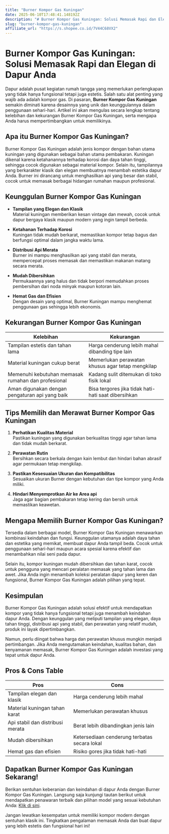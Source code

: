 ```yaml
---
title: "Burner Kompor Gas Kuningan"
date: 2025-06-10T17:48:41.148192Z
description: "# Burner Kompor Gas Kuningan: Solusi Memasak Rapi dan Elegan di Dapur Anda..."
slug: "burner-kompor-gas-kuningan"
affiliate_url: "https://s.shopee.co.id/7V44C68VX2"
---
```

# Burner Kompor Gas Kuningan: Solusi Memasak Rapi dan Elegan di Dapur Anda

Dapur adalah pusat kegiatan rumah tangga yang memerlukan perlengkapan yang tidak hanya fungsional tetapi juga estetis. Salah satu alat penting yang wajib ada adalah kompor gas. Di pasaran, **Burner Kompor Gas Kuningan** semakin diminati karena desainnya yang unik dan keunggulannya dalam penggunaan sehari-hari. Artikel ini akan mengulas secara lengkap tentang kelebihan dan kekurangan Burner Kompor Gas Kuningan, serta mengapa Anda harus mempertimbangkan untuk memilikinya.

## Apa itu Burner Kompor Gas Kuningan?

Burner Kompor Gas Kuningan adalah jenis kompor dengan bahan utama kuningan yang digunakan sebagai bahan utama pembakaran. Kuningan dikenal karena ketahanannya terhadap korosi dan daya tahan tinggi, sehingga cocok digunakan sebagai material kompor. Selain itu, tampilannya yang berkarakter klasik dan elegan membuatnya menambah estetika dapur Anda. Burner ini dirancang untuk menghasilkan api yang besar dan stabil, cocok untuk memasak berbagai hidangan rumahan maupun profesional.

## Keunggulan Burner Kompor Gas Kuningan

- **Tampilan yang Elegan dan Klasik**  
  Material kuningan memberikan kesan vintage dan mewah, cocok untuk dapur bergaya klasik maupun modern yang ingin tampil berbeda.

- **Ketahanan Terhadap Korosi**  
  Kuningan tidak mudah berkarat, memastikan kompor tetap bagus dan berfungsi optimal dalam jangka waktu lama.

- **Distribusi Api Merata**  
  Burner ini mampu menghasilkan api yang stabil dan merata, mempercepat proses memasak dan memastikan makanan matang secara merata.

- **Mudah Dibersihkan**  
  Permukaannya yang halus dan tidak berpori memudahkan proses pembersihan dari noda minyak maupun kotoran lain.

- **Hemat Gas dan Efisien**  
  Dengan desain yang optimal, Burner Kuningan mampu menghemat penggunaan gas sehingga lebih ekonomis.

## Kekurangan Burner Kompor Gas Kuningan

| Kelebihan                                   | Kekurangan                                          |
|----------------------------------------------|-----------------------------------------------------|
| Tampilan estetis dan tahan lama            | Harga cenderung lebih mahal dibanding tipe lain   |
| Material kuningan cukup berat               | Memerlukan perawatan khusus agar tetap mengkilap  |
| Memenuhi kebutuhan memasak rumahan dan profesional | Kadang sulit ditemukan di toko fisik lokal     |
| Aman digunakan dengan pengaturan api yang baik| Bisa tergores jika tidak hati-hati saat dibersihkan |

## Tips Memilih dan Merawat Burner Kompor Gas Kuningan

1. **Perhatikan Kualitas Material**  
   Pastikan kuningan yang digunakan berkualitas tinggi agar tahan lama dan tidak mudah berkarat.

2. **Perawatan Rutin**  
   Bersihkan secara berkala dengan kain lembut dan hindari bahan abrasif agar permukaan tetap mengkilap.

3. **Pastikan Kesesuaian Ukuran dan Kompatibilitas**  
   Sesuaikan ukuran Burner dengan kebutuhan dan tipe kompor yang Anda miliki.

4. **Hindari Menyemprotkan Air ke Area api**  
   Jaga agar bagian pembakaran tetap kering dan bersih untuk memastikan keawetan.

## Mengapa Memilih Burner Kompor Gas Kuningan?

Tersedia dalam berbagai model, Burner Kompor Gas Kuningan menawarkan kombinasi keindahan dan fungsi. Keunggulan utamanya adalah daya tahan dan estetika yang memikat, membuat dapur Anda tampil beda. Cocok untuk penggunaan sehari-hari maupun acara spesial karena efektif dan menambahkan nilai seni pada dapur.

Selain itu, kompor kuningan mudah dibersihkan dan tahan karat, cocok untuk pengguna yang mencari peralatan memasak yang tahan lama dan awet. Jika Anda ingin menambah koleksi peralatan dapur yang keren dan fungsional, Burner Kompor Gas Kuningan adalah pilihan yang tepat.

## Kesimpulan

Burner Kompor Gas Kuningan adalah solusi efektif untuk mendapatkan kompor yang tidak hanya fungsional tetapi juga menambah keindahan dapur Anda. Dengan keunggulan yang meliputi tampilan yang elegan, daya tahan tinggi, distribusi api yang stabil, dan perawatan yang relatif mudah, produk ini layak dipertimbangkan.

Namun, perlu diingat bahwa harga dan perawatan khusus mungkin menjadi pertimbangan. Jika Anda mengutamakan keindahan, kualitas bahan, dan kenyamanan memasak, Burner Kompor Gas Kuningan adalah investasi yang tepat untuk dapur Anda.

## Pros & Cons Table

| **Pros**                                        | **Cons**                                         |
|-------------------------------------------------|--------------------------------------------------|
| Tampilan elegan dan klasik                     | Harga cenderung lebih mahal                    |
| Material kuningan tahan karat                   | Memerlukan perawatan khusus                   |
| Api stabil dan distribusi merata               | Berat lebih dibandingkan jenis lain           |
| Mudah dibersihkan                              | Ketersediaan cenderung terbatas secara lokal  |
| Hemat gas dan efisien                          | Risiko gores jika tidak hati-hati             |

## Dapatkan Burner Kompor Gas Kuningan Sekarang!

Berikan sentuhan keberanian dan keindahan di dapur Anda dengan Burner Kompor Gas Kuningan. Langsung saja kunjungi tautan berikut untuk mendapatkan penawaran terbaik dan pilihan model yang sesuai kebutuhan Anda: [Klik di sini](https://s.shopee.co.id/7V44C68VX2).

Jangan lewatkan kesempatan untuk memiliki kompor modern dengan sentuhan klasik ini. Tingkatkan pengalaman memasak Anda dan buat dapur yang lebih estetis dan fungsional hari ini!
